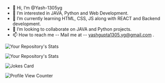 - 👋 Hi, I’m @Yash-1305yg
- 👀 I’m interested in JAVA, Python and Web Development.
- 🌱 I’m currently learning HTML, CSS, JS along with REACT and Backend development.
- 💞️ I’m looking to collaborate on JAVA and Python projects.
- 📫 How to reach me -- Mail me at  -- yashgupta1305.yg@gmail.com .

![Your Repository's Stats](https://github-readme-stats.vercel.app/api?username=Yash-1305yg&show_icons=true)

![Your Repository's Stats](https://github-readme-stats.vercel.app/api/top-langs/?username=Yash-1305yg&theme=blue-red)

![Jokes Card](https://readme-jokes.vercel.app/api)

![Profile View Counter](https://komarev.com/ghpvc/?username=Yash-1305yg)


<!---
Yash-1305yg/Yash-1305yg is a ✨ special ✨ repository because its `README.md` (this file) appears on your GitHub profile.
You can click the Preview link to take a look at your changes.
--->
